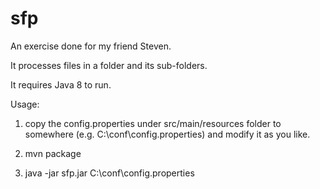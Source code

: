 # sfp
An exercise done for my friend Steven.

It processes files in a folder and its sub-folders.

It requires Java 8 to run.

Usage:

1. copy the config.properties under src/main/resources folder to somewhere (e.g. C:\conf\config.properties) and modify it as you like.

2. mvn package

3. java -jar sfp.jar C:\conf\config.properties
